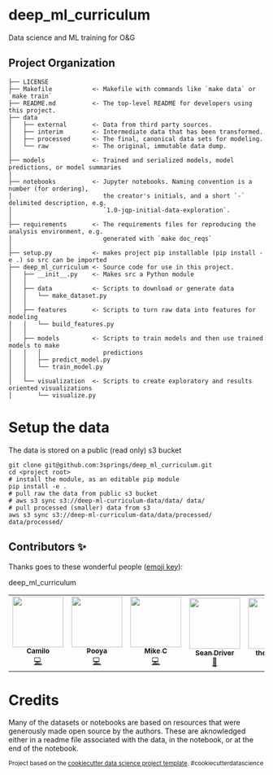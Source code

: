 # deep_ml_curriculum

Data science and ML training for O&G

Project Organization
------------

    ├── LICENSE
    ├── Makefile           <- Makefile with commands like `make data` or `make train`
    ├── README.md          <- The top-level README for developers using this project.
    ├── data
    │   ├── external       <- Data from third party sources.
    │   ├── interim        <- Intermediate data that has been transformed.
    │   ├── processed      <- The final, canonical data sets for modeling.
    │   └── raw            <- The original, immutable data dump.
    │
    ├── models             <- Trained and serialized models, model predictions, or model summaries
    │
    ├── notebooks          <- Jupyter notebooks. Naming convention is a number (for ordering),
    │                         the creator's initials, and a short `-` delimited description, e.g.
    │                         `1.0-jqp-initial-data-exploration`.
    │
    ├── requirements       <- The requirements files for reproducing the analysis environment, e.g.
    │                         generated with `make doc_reqs`
    │
    ├── setup.py           <- makes project pip installable (pip install -e .) so src can be imported
    ├── deep_ml_curriculum <- Source code for use in this project.
    │   ├── __init__.py    <- Makes src a Python module
    │   │
    │   ├── data           <- Scripts to download or generate data
    │   │   └── make_dataset.py
    │   │
    │   ├── features       <- Scripts to turn raw data into features for modeling
    │   │   └── build_features.py
    │   │
    │   ├── models         <- Scripts to train models and then use trained models to make
    │   │   │                 predictions
    │   │   ├── predict_model.py
    │   │   └── train_model.py
    │   │
    │   └── visualization  <- Scripts to create exploratory and results oriented visualizations
    │       └── visualize.py




# Setup the data

The data is stored on a public (read only) s3 bucket

```
git clone git@github.com:3springs/deep_ml_curriculum.git
cd <project root>
# install the module, as an editable pip module
pip install -e .
# pull raw the data from public s3 bucket
# aws s3 sync s3://deep-ml-curriculum-data/data/ data/
# pull processed (smaller) data from s3
aws s3 sync s3://deep-ml-curriculum-data/data/processed/ data/processed/
```

## Contributors ✨

Thanks goes to these wonderful people ([emoji key](https://allcontributors.org/docs/en/emoji-key)):
<!-- ALL-CONTRIBUTORS-LIST:START - Do not remove or modify this section -->
<!-- prettier-ignore-start -->deep_ml_curriculum
<!-- markdownlint-disable -->
<table>
  <tr>
    <td align="center"><a href="https://github.com/elcronos"><img src="https://avatars1.githubusercontent.com/u/9023043?v=4" width="100px;" alt=""/><br /><sub><b>Camilo</b></sub></a><br /><a href="https://github.com/3springs/deep_ml_curriculum/commits?author=elcronos" title="Code">💻</a></td>
    <td align="center"><a href="https://github.com/pooyad359"><img src="https://avatars1.githubusercontent.com/u/5551405?v=4" width="100px;" alt=""/><br /><sub><b>Pooya</b></sub></a><br /><a href="https://github.com/3springs/deep_ml_curriculum/commits?author=pooyad359" title="Code">💻</a></td>
    <td align="center"><a href="https://github.com/wassname"><img src="https://avatars1.githubusercontent.com/u/1103714?v=4" width="100px;" alt=""/><br /><sub><b>Mike C</b></sub></a><br /><a href="https://github.com/3springs/deep_ml_curriculum/commits?author=wassname" title="Code">💻</a></td>
    <td align="center"><a href="https://github.com/Assistedevolution"><img src="https://avatars1.githubusercontent.com/u/18102704?v=4" width="100px;" alt=""/><br /><sub><b>Sean Driver</b></sub></a><br /><a href="https://github.com/3springs/deep_ml_curriculum/commits?author=Assistedevolution" title="projectManagement">📆</a></td>
    <td align="center"><a href="https://github.com/the-winter"><img src="https://avatars1.githubusercontent.com/u/19483860?v=4" width="100px;" alt=""/><br /><sub><b>the-winter</b></sub></a><br /><a href="https://github.com/3springs/deep_ml_curriculum/commits?author=the-winter" title="review">📆</a></td>

  </tr>
</table>
<!-- markdownlint-enable -->
<!-- prettier-ignore-end -->
<!-- ALL-CONTRIBUTORS-LIST:END -->

# Credits

Many of the datasets or notebooks are based on resources that were generously made open source by the authors. These are aknowledged either in a readme file associated with the data, in the notebook, or at the end of the notebook.

<p><small>Project based on the <a target="_blank" href="https://drivendata.github.io/cookiecutter-data-science/">cookiecutter data science project template</a>. #cookiecutterdatascience</small></p>

